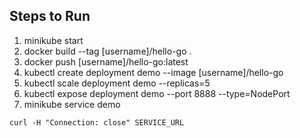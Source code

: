 ## Steps to Run

1. minikube start
2. docker build --tag [username]/hello-go .
3. docker push [username]/hello-go:latest
4. kubectl create deployment demo --image [username]/hello-go
5. kubectl scale deployment demo --replicas=5
6. kubectl expose deployment demo --port 8888 --type=NodePort
7. minikube service demo

```
curl -H "Connection: close" SERVICE_URL
```
